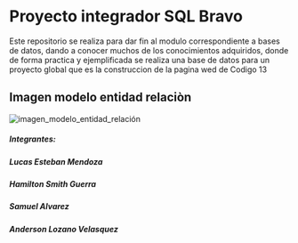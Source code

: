 # Proyecto integrador SQL Bravo

Este repositorio se realiza para dar fin al modulo correspondiente a bases de datos, dando a conocer muchos de los conocimientos adquiridos, donde de forma practica y ejemplificada se realiza una base de datos para un proyecto global que es la construccion de la pagina wed de Codigo 13




## Imagen modelo entidad relaciòn

![imagen_modelo_entidad_relación](https://user-images.githubusercontent.com/105325885/179423108-23b2b1bd-fabe-4ecf-b285-581df450921e.png)



##### Integrantes:

##### Lucas Esteban Mendoza
##### Hamilton Smith Guerra
##### Samuel Alvarez
##### Anderson Lozano Velasquez

